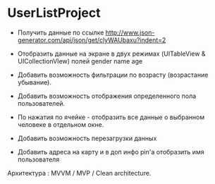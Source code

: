 # UserListProject
- Получить данные по ссылке http://www.json-generator.com/api/json/get/clyWAUbaxu?indent=2

- Отобразить данные на экране в двух режимах (UITableView & UICollectionVIew) полей gender name age

- Добавить возможность фильтрации по возрасту (возрастание убывание).

- Добавить возможность отображения определенного пола пользователей.

- По нажатия по ячейке - отобразить все данные о выбранном человеке в отдельном окне.

- Добавить возможность перезагрузки данных

* Добавить адреса на карту и в доп инфо pin'a отобразить имя пользователя

Архитектура : MVVM / MVP / Clean architecture.
